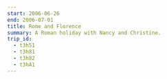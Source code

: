 ```yaml
---
start: 2006-06-26
end: 2006-07-01
title: Rome and Florence
summary: A Roman holiday with Nancy and Christine.
trip_id:
  - t3h51
  - t3h81
  - t3h82
  - t3hA1
---
```


